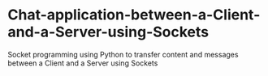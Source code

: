 # Chat-application-between-a-Client-and-a-Server-using-Sockets
Socket programming using Python to transfer content and messages between a Client and a Server using Sockets
